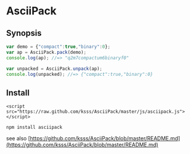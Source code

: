 # AsciiPack

## Synopsis

```javascript
var demo = {"compact":true,"binary":0};
var ap = AsciiPack.pack(demo);
console.log(ap); //=> "q2m7compactum6binaryf0"

var unpacked = AsciiPack.unpack(ap);
console.log(unpacked); //=> {"compact":true,"binary":0}
```

## Install

```
<script src="https://raw.github.com/ksss/AsciiPack/master/js/asciipack.js"></script>
```

```
npm install asciipack
```

see also [https://github.com/ksss/AsciiPack/blob/master/README.md](https://github.com/ksss/AsciiPack/blob/master/README.md)
